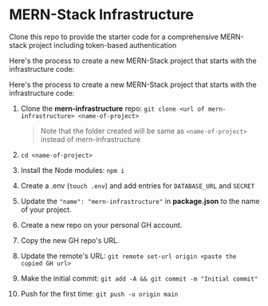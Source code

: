# MERN-Stack Infrastructure

Clone this repo to provide the starter code for a comprehensive MERN-stack project including token-based authentication

Here's the process to create a new MERN-Stack project that starts with the infrastructure code:

Here's the process to create a new MERN-Stack project that starts with the infrastructure code:

1. Clone the **mern-infrastructure** repo: `git clone <url of mern-infrastructure> <name-of-project>`

   > Note that the folder created will be same as `<name-of-project>` instead of mern-infrastructure

2. `cd <name-of-project>`

3. Install the Node modules: `npm i`

4. Create a .env (`touch .env`) and add entries for `DATABASE_URL` and `SECRET`

5. Update the `"name": "mern-infrastructure"` in **package.json** to the name of your project.

6. Create a new repo on your personal GH account.

7. Copy the new GH repo's URL.

8. Update the remote's URL: `git remote set-url origin <paste the copied GH url>`

9. Make the initial commit: `git add -A && git commit -m "Initial commit"`

10. Push for the first time: `git push -u origin main`
